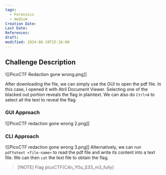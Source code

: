 ```yaml
---
tags:
  - Forensics
  - medium
Creation Date: 
Last Date: 
References: 
draft: 
modified: 2024-08-19T15:26:00
---
```


## Challenge Description 

![[PicoCTF Redaction gone wrong.png]]

After downloading the file, we can simply use the GUI to open the pdf file. In this case, I opened it with Atril Document Viewer. Selecting one of the blacked out portion reveals the flag in plaintext. We can also do `Ctrl+A` to select all the text to reveal the flag.

### GUI Approach
![[PicoCTF redaction gone wrong 2.png]]


### CLI Approach
![[PicoCTF redaction gone wrong 3.png]]
Alternatively, we can run `pdftotext <file-name>` to read the pdf file and write its content into a text file. We can then `cat` the text file to obtain the flag. 

> [!NOTE] Flag
>picoCTF{C4n_Y0u_S33_m3_fully}
